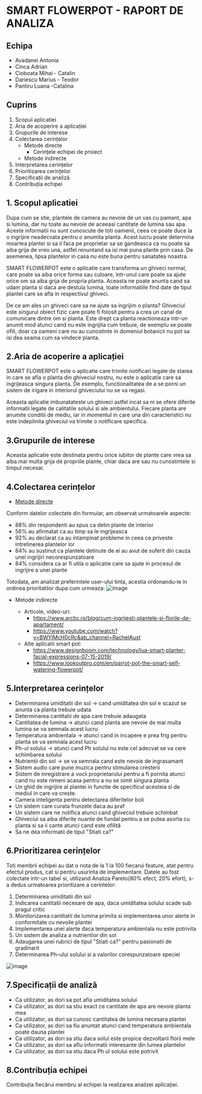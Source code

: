 # SMART FLOWERPOT - RAPORT DE ANALIZA
## Echipa
  * Avadanei Antonia
  * Cinca Adrian
  * Cioboata Mihai - Catalin
  * Dariescu Marius - Teodor
  * Pantiru Luana -Catalina

## Cuprins
  1. Scopul aplicatiei
  2. Aria de acoperire a aplicației
  3. Grupurile de interese	
  4. Colectarea cerințelor	
      -	Metode directe	
        -	Cerințele echipei de proiect	
      -	Metode indirecte	
  5. Interpretarea cerințelor	
  6. Prioritizarea cerințelor	
  7. Specificații de analiză	
  8. Contribuția echipei	

## 1. Scopul aplicatiei
Dupa cum se stie, plantele de camera au nevoie de un vas cu pamant, apa si lumina, dar nu toate au nevoie de aceeasi cantitate de lumina sau apa. Aceste informatii nu sunt cunoscute de toti oamenii, ceea ce poate duce la o ingrijire neadecvata pentru o anumita planta. Acest lucru poate determina moartea plantei si sa il faca pe proprietar sa se gandeasca ca nu poate sa aiba grija de vreo  una, astfel renuntand sa isi mai puna plante prin casa. De asemenea, lipsa plantelor in casa nu este buna pentru sanatatea noastra.

SMART FLOWERPOT este o aplicatie care transforma un ghiveci normal, care poate sa aiba orice forma sau culoare, intr-unul care poate sa ajute orice om sa aiba grija de propria planta. Aceasta ne poate anunta cand sa udam planta si daca are destula lumina, toate informatiile find date de tipul plantei care se afla in respectivul ghiveci.

De ce am ales un ghiveci care sa ne ajute sa ingrijim o planta? Ghiveciul este singurul obiect fizic care poate fi folosit pentru a crea un canal de comunicare dintre om si planta. Este drept ca planta reactioneaza intr-un anumit mod atunci cand nu este ingrijita cum trebuie, de exemplu se poate ofili, doar ca oameni care nu au cunostinte in domeniul botanicii nu pot sa isi dea seama cum sa vindece planta. 

## 2.Aria de acoperire a aplicației
SMART FLOWERPOT este o aplicatie care trimite notificari legate de starea in care se afla o planta din ghiveciul nostru, nu este o aplicatie care sa ingrijeasca singura planta. De exemplu, functionalitatea de a se porni un sistem de irigare in interiorul ghiveciului nu se va regasi.

Aceasta aplicatie imbunatateste un ghiveci astfel incat sa ni se ofere diferite informatii legate de calitatile solului si ale ambientului. Fiecare planta are anumite conditii de mediu, iar in momentul in care una din caracteristici nu este indeplinita ghiveciul va trimite o notificare specifica.

## 3.Grupurile de interese
Aceasta aplicatie este destinata pentru orice iubitor de plante care vrea sa aiba mai multa grija de propriile plante, chiar daca are sau nu cunostintele si timpul necesar.

## 4.Colectarea cerințelor

   * [Metode directe](https://forms.gle/8vfVHQBZgYVEoV9v5)

Conform datelor colectate din formular, am observat urmatoarele aspecte: 
   * 88% din respondenti au spus ca detin plante de interior
   * 56% au afirmatat ca au timp sa le ingrijeasca
   * 92% au declarat ca au intampinat probleme in ceea ce priveste intretinerea plantelor lor 
   * 84% au sustinut ca plantele detinute de ei au avut de suferit din cauza unei ingrijiri necorespunzatoare
   * 84% considera ca ar fi utila o aplicatie care sa ajute in procesul de ingrijire a unei plante 

Totodata, am analizat preferintele user-ului tinta, acestia ordonandu-le in ordinea prioritatilor dupa cum urmeaza:
![image](https://user-images.githubusercontent.com/48531779/111204525-e237d880-85ce-11eb-88bd-ee634e8114e0.png)


      
   * Metode indirecte
   
        - Articole, video-uri: 
            - https://www.arctic.ro/blog/cum-ingrijesti-plantele-si-florile-de-apartament/
            - https://www.youtube.com/watch?v=BWYiMcH0cRc&ab_channel=RachelAust
        - Alte aplicatii smart pot:
            - https://www.designboom.com/technology/lua-smart-planter-facial-expressions-07-15-2019/
            - https://www.lookoutpro.com/en/parrot-pot-the-smart-self-watering-flowerpot/
      
## 5.Interpretarea cerințelor

  * Determinarea umiditatii din sol -> cand umiditatea din sol e scazut se anunta ca planta trebuie udata
  * Determinarea cantitatii de apa care trebuie adaugata
  * Cantitatea de lumina -> atunci cand planta are nevoie de mai multa lumina se va semnala acest lucru
  * Temperatura ambientala -> atunci cand in incapere e prea frig pentru planta se va semnala acest lucru
  * Ph-ul solului -> atunci cand Ph solului nu este cel adecvat se va cere schimbarea solului
  * Nutrientii din sol -> se va semnala cand este nevoie de ingrasamant 
  * Sistem audio care pune muzica pentru stimularea cresterii
  * Sistem de inregistrare a vocii proprietarului pentru a fi pornita atunci cand nu este nimeni acasa pentru a nu se simti singura planta
  * Un ghid de ingrijire al plantei in functie de specificul acesteia si de mediul in care va creste.
  * Camera inteligenta pentru detectarea diferitelor boli
  * Un sistem care curata frunzele daca au praf
  * Un sistem care ne notifica atunci cand ghiveciul trebuie schimbat
  * Ghiveciul sa aiba diferite nuante de fundal pentru a se putea asorta cu planta si sa ii cante atunci cand este ofilită
  * Sa ne dea informatii de tipul "Stiati ca?"

## 6.Prioritizarea cerințelor
Toti membrii echipei au dat o nota de la 1 la 100 fiecarui feature, atat pentru efectul produs, cat si pentru usurinta de implementare.
Datele au fost colectate intr-un tabel si, utilizand Analiza Pareto(80% efect, 20% efort), s-a dedus urmatoarea prioritizare a cerintelor:

1. Determinarea umiditatii din sol
2. Indicarea cantitatii necesare de apa, daca umiditatea solului scade sub pragul critic
3. Monitorizarea cantitatii de lumina primita si implementarea unor alerte in conformitate cu nevoile plantei
4. Implementarea unei alerte daca temperatura ambientala nu este potrivita
5. Un sistem de analiza a nutrientior din sol
6. Adaugarea unei rubrici de tipul "Stiati ca?" pentru pasionatii de gradinarit
7. Determinarea Ph-ului solului si a valorilor corespunzatoare speciei

![image](https://user-images.githubusercontent.com/24314568/111199840-c978f400-85c9-11eb-8174-71be01e82f23.png)

## 7.Specificații de analiză
   * Ca utilizator, as dori sa pot afla umiditatea solului
   * Ca utilizator, as dori sa stiu exact ce cantitate de apa are nevoie planta mea
   * Ca utilizator, as dori sa cunosc cantitatea de lumina necesara plantei
   * Ca utilizator, as dori sa fiu anuntat atunci cand temperatura ambientala poate dauna plantei
   * Ca utilizator, as dori sa stiu daca solul este propice dezvoltarii florii mele
   * Ca utilizator, as dori sa aflu informatii interesante din lumea plantelor
   * Ca utilizator, as dori sa stiu daca Ph ul solului este potrivit

## 8.Contribuția echipei
Contribuția fiecărui membru al echipei la realizarea analizei aplicației.

